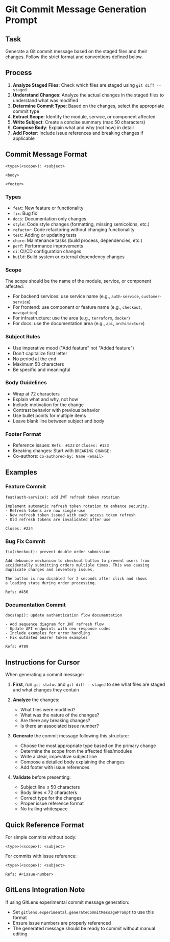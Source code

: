 # Git Commit Message Generation Prompt

## Task

Generate a Git commit message based on the staged files and their changes. Follow the strict format and conventions defined below.

## Process

1. **Analyze Staged Files**: Check which files are staged using `git diff --staged`
2. **Understand Changes**: Analyze the actual changes in the staged files to understand what was modified
3. **Determine Commit Type**: Based on the changes, select the appropriate commit type
4. **Extract Scope**: Identify the module, service, or component affected
5. **Write Subject**: Create a concise summary (max 50 characters)
6. **Compose Body**: Explain what and why (not how) in detail
7. **Add Footer**: Include issue references and breaking changes if applicable

## Commit Message Format

```
<type>(<scope>): <subject>

<body>

<footer>
```

### Types

- `feat`: New feature or functionality
- `fix`: Bug fix
- `docs`: Documentation only changes
- `style`: Code style changes (formatting, missing semicolons, etc.)
- `refactor`: Code refactoring without changing functionality
- `test`: Adding or updating tests
- `chore`: Maintenance tasks (build process, dependencies, etc.)
- `perf`: Performance improvements
- `ci`: CI/CD configuration changes
- `build`: Build system or external dependency changes

### Scope

The scope should be the name of the module, service, or component affected:

- For backend services: use service name (e.g., `auth-service`, `customer-service`)
- For frontend: use component or feature name (e.g., `checkout`, `navigation`)
- For infrastructure: use the area (e.g., `terraform`, `docker`)
- For docs: use the documentation area (e.g., `api`, `architecture`)

### Subject Rules

- Use imperative mood ("Add feature" not "Added feature")
- Don't capitalize first letter
- No period at the end
- Maximum 50 characters
- Be specific and meaningful

### Body Guidelines

- Wrap at 72 characters
- Explain what and why, not how
- Include motivation for the change
- Contrast behavior with previous behavior
- Use bullet points for multiple items
- Leave blank line between subject and body

### Footer Format

- Reference issues: `Refs: #123` or `Closes: #123`
- Breaking changes: Start with `BREAKING CHANGE:`
- Co-authors: `Co-authored-by: Name <email>`

## Examples

### Feature Commit

```
feat(auth-service): add JWT refresh token rotation

Implement automatic refresh token rotation to enhance security.
- Refresh tokens are now single-use
- New refresh token issued with each access token refresh
- Old refresh tokens are invalidated after use

Closes: #234
```

### Bug Fix Commit

```
fix(checkout): prevent double order submission

Add debounce mechanism to checkout button to prevent users from
accidentally submitting orders multiple times. This was causing
duplicate charges and inventory issues.

The button is now disabled for 2 seconds after click and shows
a loading state during order processing.

Refs: #456
```

### Documentation Commit

```
docs(api): update authentication flow documentation

- Add sequence diagram for JWT refresh flow
- Update API endpoints with new response codes
- Include examples for error handling
- Fix outdated bearer token examples

Refs: #789
```

## Instructions for Cursor

When generating a commit message:

1. **First**, run `git status` and `git diff --staged` to see what files are staged and what changes they contain

2. **Analyze** the changes:
   - What files were modified?
   - What was the nature of the changes?
   - Are there any breaking changes?
   - Is there an associated issue number?

3. **Generate** the commit message following this structure:
   - Choose the most appropriate type based on the primary change
   - Determine the scope from the affected files/modules
   - Write a clear, imperative subject line
   - Compose a detailed body explaining the changes
   - Add footer with issue references

4. **Validate** before presenting:
   - Subject line ≤ 50 characters
   - Body lines ≤ 72 characters
   - Correct type for the changes
   - Proper issue reference format
   - No trailing whitespace

## Quick Reference Format

For simple commits without body:

```
<type>(<scope>): <subject>
```

For commits with issue reference:

```
<type>(<scope>): <subject>

Refs: #<issue-number>
```

## GitLens Integration Note

If using GitLens experimental commit message generation:

- Set `gitlens.experimental.generateCommitMessagePrompt` to use this format
- Ensure issue numbers are properly referenced
- The generated message should be ready to commit without manual editing
